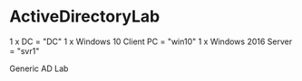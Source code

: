 # ActiveDirectoryLab

1 x DC = "DC"
1 x Windows 10 Client PC = "win10"
1 x Windows 2016 Server = "svr1"

Generic AD Lab

